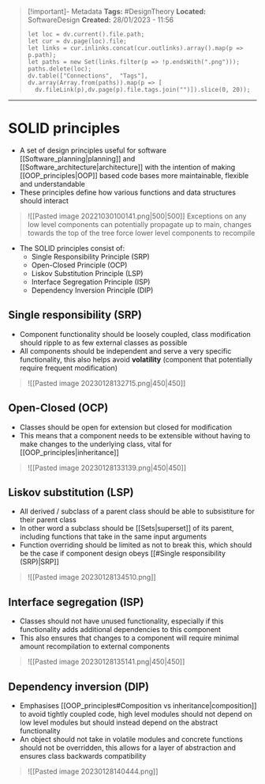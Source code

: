 > [!important]- Metadata
> **Tags:** #DesignTheory 
> **Located:** SoftwareDesign
> **Created:** 28/01/2023 - 11:56
> ```dataviewjs
>let loc = dv.current().file.path;
>let cur = dv.page(loc).file;
>let links = cur.inlinks.concat(cur.outlinks).array().map(p => p.path);
>let paths = new Set(links.filter(p => !p.endsWith(".png")));
>paths.delete(loc);
>dv.table(["Connections",  "Tags"], dv.array(Array.from(paths)).map(p => [
>   dv.fileLink(p),dv.page(p).file.tags.join("")]).slice(0, 20));
> ```

___
# SOLID principles
- A set of design principles useful for software [[Software_planning|planning]] and [[Software_architecture|architecture]] with the intention of making [[OOP_principles|OOP]] based code bases more maintainable, flexible and understandable
- These principles define how various functions and data structures should interact

> ![[Pasted image 20221030100141.png|500|500]]
> Exceptions on any low level components can potentially propagate up to main, changes towards the top of the tree force lower level components to recompile

- The SOLID principles consist of:
	- Single Responsibility Principle (SRP)
	- Open-Closed Principle (OCP)
	- Liskov Substitution Principle (LSP)
	- Interface Segregation Principle (ISP)
	- Dependency Inversion Principle (DIP)

## Single responsibility (SRP)
- Component functionality should be loosely coupled,  class modification should ripple to as few external classes as possible
- All components should be independent and serve a very specific functionality, this also helps avoid **volatility** (component that potentially require frequent modification) 

> ![[Pasted image 20230128132715.png|450|450]]

## Open-Closed (OCP)
- Classes should be open for extension but closed for modification 
- This means that a component needs to be extensible without having to make changes to the underlying class, vital for [[OOP_principles|inheritance]]

> ![[Pasted image 20230128133139.png|450|450]]

## Liskov substitution (LSP)
- All derived / subclass of a parent class should be able to subsistiture for their parent class 
- In other word a subclass should be [[Sets|superset]] of its parent, including functions that take in the same input arguments 
- Function overriding should be limited as not to break this, which should be the case if component design obeys [[#Single responsibility (SRP)|SRP]]

> ![[Pasted image 20230128134510.png]]

## Interface segregation (ISP)
- Classes should not have unused functionality, especially if this functionality adds additional dependencies to this component
- This also ensures that changes to a component will require minimal amount recompilation to external components  

> ![[Pasted image 20230128135141.png|450|450]]

## Dependency inversion (DIP)
- Emphasises [[OOP_principles#Composition vs inheritance|composition]] to avoid tightly coupled code, high level modules should not depend on low level modules but should instead depend on the abstract functionality 
- An object should not take in volatile modules and concrete functions should not be overridden, this allows for a layer of abstraction and ensures class backwards compatibility 

> ![[Pasted image 20230128140444.png]]
